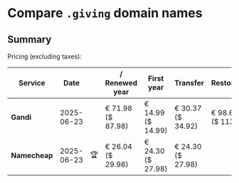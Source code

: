 # Compare `.giving` domain names

## Summary

Pricing (excluding taxes):

| Service | Date |  | / Renewed year | First year | Transfer | Restoration |
|--|--|--|--|--|--|--|
| **Gandi** | 2025-06-23 |  | € 71.98<br>($ 87.98) | € 14.99<br>($ 14.99) | € 30.37<br>($ 34.92) | € 98.66<br>($ 113.46) |
| **Namecheap** | 2025-06-23 | 🏆 | € 26.04<br>($ 29.98) | € 24.30<br>($ 27.98) | € 24.30<br>($ 27.98) |  |
